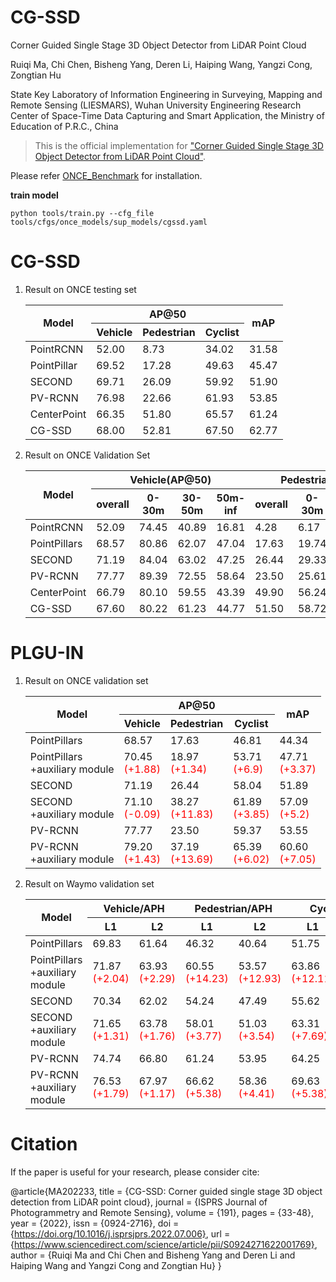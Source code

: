 # CG-SSD
Corner Guided Single Stage 3D Object Detector from LiDAR Point Cloud

Ruiqi Ma, Chi Chen, Bisheng Yang, Deren Li, Haiping Wang, Yangzi Cong, Zongtian Hu

State Key Laboratory of Information Engineering in Surveying, Mapping and Remote Sensing (LIESMARS), Wuhan University
Engineering Research Center of Space-Time Data Capturing and Smart Application, the Ministry of Education of P.R.C., China
>This is the official implementation for ["Corner Guided Single Stage 3D Object Detector from LiDAR Point Cloud"](https://arxiv.org/abs/2202.11868). 


Please refer [ONCE_Benchmark](https://github.com/PointsCoder/ONCE_Benchmark) for installation.


**train model**


``python tools/train.py --cfg_file tools/cfgs/once_models/sup_models/cgssd.yaml``
# CG-SSD
1. Result on ONCE testing set
    <table class="tg">
    <thead>
    <tr>
        <th class="tg-9wq8" rowspan="2">Model</th>
        <th class="tg-9wq8" colspan="3">AP@50</th>
        <th class="tg-9wq8" rowspan="2">mAP</th>
    </tr>
    <tr>
        <th class="tg-9wq8">Vehicle</th>
        <th class="tg-9wq8">Pedestrian</th>
        <th class="tg-9wq8">Cyclist</th>
    </tr>
    </thead>
    <tbody>
    <tr>
        <td class="tg-9wq8">PointRCNN</td>
        <td class="tg-9wq8">   52.00   </td>
        <td class="tg-9wq8">   8.73   </td>
        <td class="tg-9wq8">   34.02   </td>
        <td class="tg-9wq8">   31.58   </td>
    </tr>
    <tr>
        <td class="tg-9wq8">PointPillar</td>
        <td class="tg-9wq8">   69.52   </td>
        <td class="tg-9wq8">   17.28   </td>
        <td class="tg-9wq8">   49.63   </td>
        <td class="tg-9wq8">   45.47   </td>
    </tr>
    <tr>
        <td class="tg-9wq8">SECOND</td>
        <td class="tg-9wq8">   69.71   </td>
        <td class="tg-9wq8">   26.09   </td>
        <td class="tg-9wq8">   59.92   </td>
        <td class="tg-9wq8">   51.90   </td>
    </tr>
    <tr>
        <td class="tg-9wq8">PV-RCNN</td>
        <td class="tg-9wq8"> 76.98 </td>
        <td class="tg-9wq8">   22.66   </td>
        <td class="tg-9wq8">   61.93   </td>
        <td class="tg-9wq8">   53.85   </td>
    </tr>
    <tr>
        <td class="tg-9wq8">CenterPoint</td>
        <td class="tg-9wq8">   66.35   </td>
        <td class="tg-9wq8">   51.80   </td>
        <td class="tg-9wq8">   65.57   </td>
        <td class="tg-9wq8">   61.24   </td>
    </tr>
    <tr>
        <td class="tg-9wq8">CG-SSD</td>
        <td class="tg-9wq8">   68.00   </td>
        <td class="tg-9wq8">   52.81   </td>
        <td class="tg-9wq8">   67.50   </td>
        <td class="tg-9wq8">   62.77   </td>
    </tr>
    </tbody>
    </table>
2. Result on ONCE Validation Set
    <table class="tg">
    <thead>
    <tr>
        <th class="tg-9wq8" rowspan="2">Model</th>
        <th class="tg-9wq8" colspan="4">Vehicle(AP@50)</th>
        <th class="tg-9wq8" colspan="4">Pedestrian(AP@50)</th>
        <th class="tg-9wq8" colspan="4">Cyclist(AP@50)</th>
        <th class="tg-9wq8" rowspan="2">mAP</th>
    </tr>
    <tr>
        <th class="tg-9wq8">overall</th>
        <th class="tg-9wq8">0-30m</th>
        <th class="tg-9wq8">30-50m</th>
        <th class="tg-9wq8">50m-inf</th>
        <th class="tg-9wq8">overall</th>
        <th class="tg-9wq8">0-30m</th>
        <th class="tg-9wq8">30-50m</th>
        <th class="tg-9wq8">50m-inf</th>
        <th class="tg-9wq8">overall</th>
        <th class="tg-9wq8">0-30m</th>
        <th class="tg-9wq8">30-50m</th>
        <th class="tg-9wq8">50m-inf</th>
    </tr>
    </thead>
    <tbody>
    <tr>
        <td class="tg-9wq8">PointRCNN</td>
        <td class="tg-9wq8">   52.09   </td>
        <td class="tg-9wq8">   74.45   </td>
        <td class="tg-9wq8">   40.89   </td>
        <td class="tg-9wq8">   16.81   </td>
        <td class="tg-9wq8">   4.28   </td>
        <td class="tg-9wq8">   6.17   </td>
        <td class="tg-9wq8">   2.40   </td>
        <td class="tg-9wq8">   0.91   </td>
        <td class="tg-9wq8">   29.84   </td>
        <td class="tg-9wq8">   46.03   </td>
        <td class="tg-9wq8">   20.94   </td>
        <td class="tg-9wq8">   5.46   </td>
        <td class="tg-9wq8">   28.74   </td>
    </tr>
    <tr>
        <td class="tg-9wq8">PointPillars</td>
        <td class="tg-9wq8">   68.57   </td>
        <td class="tg-9wq8">   80.86   </td>
        <td class="tg-9wq8">   62.07   </td>
        <td class="tg-9wq8">   47.04   </td>
        <td class="tg-9wq8">   17.63   </td>
        <td class="tg-9wq8">   19.74   </td>
        <td class="tg-9wq8">   15.15   </td>
        <td class="tg-9wq8">   10.23   </td>
        <td class="tg-9wq8">   46.81   </td>
        <td class="tg-9wq8">   58.33   </td>
        <td class="tg-9wq8">   40.32   </td>
        <td class="tg-9wq8">   25.86   </td>
        <td class="tg-9wq8">   44.34   </td>
    </tr>
    <tr>
        <td class="tg-9wq8">SECOND</td>
        <td class="tg-9wq8">   71.19   </td>
        <td class="tg-9wq8">   84.04   </td>
        <td class="tg-9wq8">   63.02   </td>
        <td class="tg-9wq8">   47.25   </td>
        <td class="tg-9wq8">   26.44   </td>
        <td class="tg-9wq8">   29.33   </td>
        <td class="tg-9wq8">   24.05   </td>
        <td class="tg-9wq8">   18.05   </td>
        <td class="tg-9wq8">   58.04   </td>
        <td class="tg-9wq8">   69.96   </td>
        <td class="tg-9wq8">   52.43   </td>
        <td class="tg-9wq8">   34.61   </td>
        <td class="tg-9wq8">   51.89   </td>
    </tr>
    <tr>
        <td class="tg-9wq8">PV-RCNN</td>
        <td class="tg-9wq8">   77.77  </td>
        <td class="tg-9wq8">   89.39   </td>
        <td class="tg-9wq8">   72.55   </td>
        <td class="tg-9wq8">   58.64   </td>
        <td class="tg-9wq8">   23.50   </td>
        <td class="tg-9wq8">   25.61   </td>
        <td class="tg-9wq8">   22.84   </td>
        <td class="tg-9wq8">   17.27   </td>
        <td class="tg-9wq8">   59.37   </td>
        <td class="tg-9wq8">   71.66   </td>
        <td class="tg-9wq8">   52.58   </td>
        <td class="tg-9wq8">   36.17   </td>
        <td class="tg-9wq8">   53.55   </td>
    </tr>
    <tr>
        <td class="tg-9wq8">CenterPoint</td>
        <td class="tg-9wq8">   66.79   </td>
        <td class="tg-9wq8">   80.10   </td>
        <td class="tg-9wq8">   59.55   </td>
        <td class="tg-9wq8">   43.39   </td>
        <td class="tg-9wq8">   49.90   </td>
        <td class="tg-9wq8">   56.24   </td>
        <td class="tg-9wq8">   42.61   </td>
        <td class="tg-9wq8">   26.27   </td>
        <td class="tg-9wq8">   63.45   </td>
        <td class="tg-9wq8">   74.28   </td>
        <td class="tg-9wq8">   57.94   </td>
        <td class="tg-9wq8">   41.48   </td>
        <td class="tg-9wq8">   60.05   </td>
    </tr>
    <tr>
        <td class="tg-9wq8">CG-SSD</td>
        <td class="tg-9wq8">   67.60   </td>
        <td class="tg-9wq8">   80.22   </td>
        <td class="tg-9wq8">   61.23   </td>
        <td class="tg-9wq8">   44.77   </td>
        <td class="tg-9wq8">   51.50   </td>
        <td class="tg-9wq8">   58.72   </td>
        <td class="tg-9wq8">   43.36   </td>
        <td class="tg-9wq8">   27.76   </td>
        <td class="tg-9wq8">   65.79   </td>
        <td class="tg-9wq8">   76.27   </td>
        <td class="tg-9wq8">   60.84   </td>
        <td class="tg-9wq8">   43.35   </td>
        <td class="tg-9wq8">   61.63   </td>
    </tr>
    </tbody>
    </table>


# PLGU-IN

1. Result on ONCE validation set
    <table class="tg">
    <thead>
    <tr>
        <th class="tg-9wq8" rowspan="2">Model</th>
        <th class="tg-9wq8" colspan="3">AP@50</th>
        <th class="tg-9wq8" rowspan="2">mAP</th>
    </tr>
    <tr>
        <th class="tg-9wq8">   Vehicle   </th>
        <th class="tg-9wq8">   Pedestrian   </th>
        <th class="tg-9wq8">   Cyclist   </th>
    </tr>
    </thead>
    <tbody>
    <tr>
        <td class="tg-9wq8">PointPillars</td>
        <td class="tg-9wq8">   68.57   </td>
        <td class="tg-9wq8">   17.63   </td>
        <td class="tg-9wq8">   46.81   </td>
        <td class="tg-9wq8">   44.34   </td>
    </tr>
    <tr>
        <td class="tg-9wq8">PointPillars<br>+auxiliary module</td>
        <td class="tg-9wq8">70.45<br><span style="color:#F00">(+1.88)</td>
        <td class="tg-9wq8">18.97<br><span style="color:#F00">(+1.34)</td>
        <td class="tg-9wq8">53.71<br><span style="color:#F00">(+6.9)</td>
        <td class="tg-9wq8">47.71<br><span style="color:#F00">(+3.37)</td>
    </tr>
    <tr>
        <td class="tg-9wq8">SECOND</td>
        <td class="tg-9wq8">71.19</td>
        <td class="tg-9wq8">26.44</td>
        <td class="tg-9wq8">58.04</td>
        <td class="tg-9wq8">51.89</td>
    </tr>
    <tr>
        <td class="tg-9wq8">SECOND<br>+auxiliary module</td>
        <td class="tg-9wq8">71.10<br><span style="color:#F00">(-0.09)</td>
        <td class="tg-9wq8">38.27<br><span style="color:#F00">(+11.83)</td>
        <td class="tg-9wq8">61.89<br><span style="color:#F00">(+3.85)</td>
        <td class="tg-9wq8">57.09<br><span style="color:#F00">(+5.2)</td>
    </tr>
    <tr>
        <td class="tg-9wq8">PV-RCNN</td>
        <td class="tg-9wq8">77.77</td>
        <td class="tg-9wq8">23.50</td>
        <td class="tg-9wq8">59.37</td>
        <td class="tg-9wq8">53.55</td>
    </tr>
    <tr>
        <td class="tg-9wq8">PV-RCNN<br>+auxiliary module</td>
        <td class="tg-9wq8">79.20<br><span style="color:#F00">(+1.43)</td>
        <td class="tg-9wq8">37.19<br><span style="color:#F00">(+13.69)</td>
        <td class="tg-9wq8">65.39<br><span style="color:#F00">(+6.02)</td>
        <td class="tg-9wq8">60.60<br><span style="color:#F00">(+7.05)</td>
    </tr>
    </tbody>
    </table>
2. Result on Waymo validation set
    <table class="tg">
    <thead>
    <tr>
        <th class="tg-nrix" rowspan="2">Model</th>
        <th class="tg-nrix" colspan="2">Vehicle/APH</th>
        <th class="tg-nrix" colspan="2">Pedestrian/APH</th>
        <th class="tg-nrix" colspan="2">Cyclist/APH</th>
    </tr>
    <tr>
        <th class="tg-nrix">L1</th>
        <th class="tg-nrix">L2</th>
        <th class="tg-nrix">L1</th>
        <th class="tg-nrix">L2</th>
        <th class="tg-nrix">L1</th>
        <th class="tg-nrix">L2</th>
    </tr>
    </thead>
    <tbody>
    <tr>
        <td class="tg-nrix">PointPillars</td>
        <td class="tg-nrix">69.83</td>
        <td class="tg-nrix">61.64</td>
        <td class="tg-nrix">46.32</td>
        <td class="tg-nrix">40.64</td>
        <td class="tg-nrix">51.75</td>
        <td class="tg-nrix">49.80</td>
    </tr>
    <tr>
        <td class="tg-nrix">PointPillars<br>+auxiliary module</td>
        <td class="tg-nrix">71.87<br><span style="color:#F00">(+2.04)</td>
        <td class="tg-nrix">63.93<br><span style="color:#F00">(+2.29)</td>
        <td class="tg-nrix">60.55<br><span style="color:#F00">(+14.23)</td>
        <td class="tg-nrix">53.57<br><span style="color:#F00">(+12.93)</td>
        <td class="tg-nrix">63.86<br><span style="color:#F00">(+12.11)</td>
        <td class="tg-nrix">61.51<br><span style="color:#F00">(+11.71)</td>
    </tr>
    <tr>
        <td class="tg-nrix">SECOND</td>
        <td class="tg-nrix">70.34</td>
        <td class="tg-nrix">62.02</td>
        <td class="tg-nrix">54.24</td>
        <td class="tg-nrix">47.49</td>
        <td class="tg-nrix">55.62</td>
        <td class="tg-nrix">53.53</td>
    </tr>
    <tr>
        <td class="tg-nrix">SECOND<br>+auxiliary module</td>
        <td class="tg-nrix">71.65<br><span style="color:#F00">(+1.31)</td>
        <td class="tg-nrix">63.78<br><span style="color:#F00">(+1.76)</td>
        <td class="tg-nrix">58.01<br><span style="color:#F00">(+3.77)</td>
        <td class="tg-nrix">51.03<br><span style="color:#F00">(+3.54)</td>
        <td class="tg-nrix">63.31<br><span style="color:#F00">(+7.69)</td>
        <td class="tg-nrix">61.01<br><span style="color:#F00">(+7.48)</td>
    </tr>
    <tr>
        <td class="tg-nrix">PV-RCNN</td>
        <td class="tg-nrix">74.74</td>
        <td class="tg-nrix">66.80</td>
        <td class="tg-nrix">61.24</td>
        <td class="tg-nrix">53.95</td>
        <td class="tg-nrix">64.25</td>
        <td class="tg-nrix">61.82</td>
    </tr>
    <tr>
        <td class="tg-nrix">PV-RCNN<br>+auxiliary module</td>
        <td class="tg-nrix">76.53<br><span style="color:#F00">(+1.79)</td>
        <td class="tg-nrix">67.97<br><span style="color:#F00">(+1.17)</td>
        <td class="tg-nrix">66.62<br><span style="color:#F00">(+5.38)</td>
        <td class="tg-nrix">58.36<br><span style="color:#F00">(+4.41)</td>
        <td class="tg-nrix">69.63<br><span style="color:#F00">(+5.38)</td>
        <td class="tg-nrix">67.12<br><span style="color:#F00">(+5.3)</td>
    </tr>
    </tbody>
    </table>

# Citation
If the paper is useful for your research, please consider cite:
>
@article{MA202233,
title = {CG-SSD: Corner guided single stage 3D object detection from LiDAR point cloud},
journal = {ISPRS Journal of Photogrammetry and Remote Sensing},
volume = {191},
pages = {33-48},
year = {2022},
issn = {0924-2716},
doi = {https://doi.org/10.1016/j.isprsjprs.2022.07.006},
url = {https://www.sciencedirect.com/science/article/pii/S0924271622001769},
author = {Ruiqi Ma and Chi Chen and Bisheng Yang and Deren Li and Haiping Wang and Yangzi Cong and Zongtian Hu}
}
